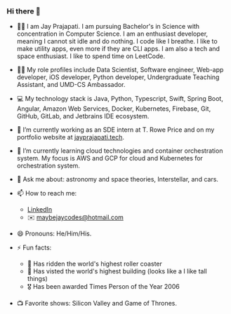 ### Hi there 👋

- 👨‍💻 I am Jay Prajapati. I am pursuing Bachelor's in Science with concentration in Computer Science. I am an enthusiast developer, meaning I cannot sit idle and do nothing. I code like I breathe. I like to make utility apps, even more if they are CLI apps. I am also a tech and space enthusiast. I like to spend time on LeetCode.

- 🧗‍♂️ My role profiles include Data Scientist, Software engineer, Web-app developer, iOS developer, Python developer, Undergraduate Teaching Assistant, and UMD-CS Ambassador.

- 💻 My technology stack is Java, Python, Typescript, Swift, Spring Boot, Angular, Amazon Web Services, Docker, Kubernetes, Firebase, Git, GitHub, GitLab, and Jetbrains IDE ecosystem. 

- 🔭 I’m currently working as an SDE intern at T. Rowe Price and on my portfolio website at [jayprajapati.tech](https://jayprajapati.tech). 

- 🌱 I’m currently learning cloud technologies and container orchestration system. My focus is AWS and GCP for cloud and Kubernetes for orchestration system.

- 💬 Ask me about: astronomy and space theories, Interstellar, and cars.

- 📫 How to reach me:
	- [LinkedIn](www.linkedin.com/in/maybejay)
	- ✉️ maybejaycodes@hotmail.com
	
- 😄 Pronouns: He/Him/His.

<!-- - ❣️ Relationship status: Comitted! (No one asked you Jay😏) -->

- ⚡ Fun facts:
	- 🎢 Has ridden the world's highest roller coaster
	- 🏢 Has visted the world's highest building (looks like a I like tall things)
	- 🎖️ Has been awarded Times Person of the Year 2006

- 📺 Favorite shows: Silicon Valley and Game of Thrones.
	

<!--
**maybejay/maybejay** is a ✨ _special_ ✨ repository because its `README.md` (this file) appears on your GitHub profile.

Here are some ideas to get you started:

- 🔭 I’m currently working on ...
- 🌱 I’m currently learning ...
- 👯 I’m looking to collaborate on ...
- 🤔 I’m looking for help with ...
- 💬 Ask me about ...
- 📫 How to reach me: ...
- 😄 Pronouns: ...
- ⚡ Fun fact: ...
-->
